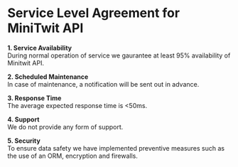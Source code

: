 # <b>Service Level Agreement for MiniTwit API</b>


<b>1. Service Availability </b> <br/>
During normal operation of service we gaurantee at least 95% availability of Minitwit API.

<b>2. Scheduled Maintenance </b><br/>
In case of maintenance, a notification will be sent out in advance.

<b>3. Response Time </b><br/>
The average expected response time is <50ms.

<b>4. Support </b><br/>
We do not provide any form of support.

<b>5. Security </b><br/>
To ensure data safety we have implemented preventive measures such as the use of an ORM, encryption and firewalls.
